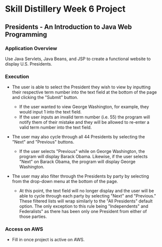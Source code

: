 # Skill Distillery Week 6 Project

## Presidents - An Introduction to Java Web Programming


### Application Overview 

  Use Java Servlets, Java Beans, and JSP to create a functional website to display U.S. Presidents. 
  
  
### Execution

  - The user is able to select the President they wish to view by inputting their respective term number
    into the text field at the bottom of the page and clicking the "Submit" button. 
   
      - If the user wanted to view George Washington, for example, they would input 1 into the text field. 
      - If the user inputs an invalid term number (i.e. 55) the program will notify them of their mistake and they
        will be allowed to re-enter a valid term number into the text field.
  
  - The user may also cycle through all 44 Presidents by selecting the "Next" and "Previous" buttons. 
  
      - If the user selects "Previous" while on George Washington, the program will display Barack Obama. Likewise, 
      if the user selects "Next" on Barack Obama, the program will display George Washington.
  
  - The user may also filter through the Presidents by party by selecting from the drop-down menu at the bottom
    of the page.
    
      - At this point, the text field will no longer display and the user will be able to cycle through each party
      by selecting "Next" and "Previous." These filtered lists will wrap similarly to the "All Presidents" default
      option. The only exception to this rule being "Independents" and Federalists" as there has been only one
      President from either of those parties. 

### Access on AWS

  - Fill in once project is active on AWS.
